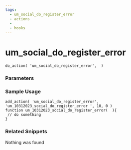 ```yaml
---
tags: 
  - um_social_do_register_error
  - actions
  - 
  - hooks
---
```

# um\_social\_do\_register\_error

``` php:no-line-numbers
do_action( 'um_social_do_register_error',  )
```
<div class='hook-sep'></div>

### Parameters

<div class='hook-sep'></div>



### Sample Usage

``` php:no-line-numbers
add_action( 'um_social_do_register_error', 'um_10312023_social_do_register_error ', 10, 0 )
function um_10312023_social_do_register_error(  ){
 // do something
}
```
<div class='hook-sep'></div>



### Related Snippets

Nothing was found

